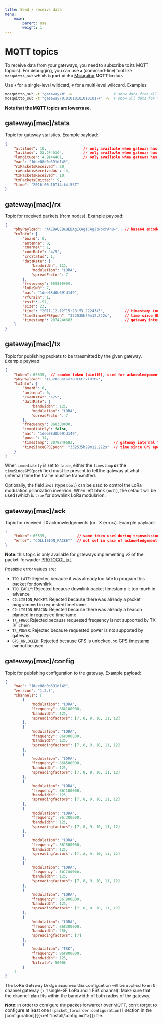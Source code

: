 ```yaml
---
title: Send / receive data
menu:
    main:
        parent: use
        weight: 1
---
```


# MQTT topics

To receive data from your gateways, you need to subscribe to its MQTT topic(s).
For debugging, you can use a (command-line) tool like ``mosquitto_sub``
which is part of the [Mosquitto](http://mosquitto.org/) MQTT broker.

Use ``+`` for a single-level wildcard, ``#`` for a multi-level wildcard.
Examples:

```bash
mosquitto_sub -t "gateway/#" -v                   # show data from all gateways
mosquitto_sub -t "gateway/0101010101010101/+" -v  # show all data for the given gateway
```

**Note that the MQTT topics are lowercase.**

## gateway/[mac]/stats

Topic for gateway statistics. Example payload:

```json
{
    "altitude": 10,                 // only available when gateway has gps
    "latitude": 52.3740364,         // only available when gateway has gps
    "longitude": 4.9144401,         // only available when gateway has gps
    "mac": "1dee08d0b691d149",
    "rxPacketsReceived": 20,
    "rxPacketsReceivedOK": 15,
    "txPacketsReceived": 10,
    "txPacketsEmitted": 9,
    "time": "2016-06-10T14:04:53Z"
}
```

## gateway/[mac]/rx

Topic for received packets (from nodes). Example payload:

```json
{
    "phyPayload": "AAEBAQEBAQEBAgICAgICAgJpNbxrAh8=",  // base64 encoded LoRaWAN packet
    "rxInfo": {
        "board": 0,
        "antenna": 0,
        "channel": 1,
        "codeRate": "4/5",
        "crcStatus": 1,
        "dataRate": {
            "bandwidth": 125,
            "modulation": "LORA",
            "spreadFactor": 7
        },
        "frequency": 868300000,
        "loRaSNR": 7,
        "mac": "1dee08d0b691d149",
        "rfChain": 1,
        "rssi": -57,
        "size": 23,
        "time": "2017-12-12T15:28:53.222434Z",         // timestamp (only set when the gateway has a GPS time source)
        "timeSinceGPSEpoch": "332535h29m12.222s",      // time since GPS epoch (only set when the gateway has a GPS time source)
        "timestamp": 2074240683                        // gateway internal timestamp (32 bit) with microsecond precision
    }
}
```

## gateway/[mac]/tx

Topic for publishing packets to be transmitted by the given gateway.
Example payload:

```json
{
    "token": 65535,  // random token (uint16), used for acknowledgements
    "phyPayload": "IKu70cumKom7BREUFrxlHtM=",
    "txInfo": {
        "board": 0,
        "antenna": 0,
        "codeRate": "4/5",
        "dataRate": {
            "bandwidth": 125,
            "modulation": "LORA",
            "spreadFactor": 7
        },
        "frequency": 868300000,
        "immediately": false,
        "mac": "1dee08d0b691d149",
        "power": 14,
        "timestamp": 2079240683,                  // gateway internal timestamp for transmission -OR-
        "timeSinceGPSEpoch": "332535h29m12.222s"  // time since GPS epoch (only when the gateway has a GPS time source)
    }
}
```

When `immediately` is set to `false`, either the `timestamp` **or** the
`timeSinceGPSEpoch` field must be present to tell the gateway at what (internal) time
the frame must be transmitted.

Optionally, the field `iPol` (type `bool`) can be used to control the
LoRa modulation polarization inversion. When left blank (`null`), the default
will be used (which is `true` for downlink LoRa modulation.

## gateway/[mac]/ack

Topic for received TX acknowledgements (or TX errors). Example payload:

```json
{
    "token": 65535,              // same token used during transmission
    "error": "COLLISION_PACKET"  // not set in case of acknowledgement
}
```

**Note:** this topic is only available for gateways implementing v2 of
the packet-forwarder [PROTOCOL.txt](https://github.com/Lora-net/packet_forwarder/blob/master/PROTOCOL.TXT).

Possible error values are:

* `TOO_LATE`: Rejected because it was already too late to program this packet for downlink
* `TOO_EARLY`: Rejected because downlink packet timestamp is too much in advance
* `COLLISION_PACKET`: Rejected because there was already a packet programmed in requested timeframe
* `COLLISION_BEACON`: Rejected because there was already a beacon planned in requested timeframe
* `TX_FREQ`: Rejected because requested frequency is not supported by TX RF chain
* `TX_POWER`: Rejected because requested power is not supported by gateway
* `GPS_UNLOCKED`: Rejected because GPS is unlocked, so GPS timestamp cannot be used


## gateway/[mac]/config

Topic for publishing configuration to the gateway. Example payload:

```json
{
    "mac": "1dee08d0b691d149",
    "version": "1.2.3",
    "channels": [
        {
            "modulation": "LORA",
            "frequency": 868100000,
            "bandwidth": 125,
            "spreadingfactors": [7, 8, 9, 10, 11, 12]
        },
        {
            "modulation": "LORA",
            "frequency": 868300000,
            "bandwidth": 125,
            "spreadingfactors": [7, 8, 9, 10, 11, 12]
        },
        {
            "modulation": "LORA",
            "frequency": 868500000,
            "bandwidth": 125,
            "spreadingfactors": [7, 8, 9, 10, 11, 12]
        },
        {
            "modulation": "LORA",
            "frequency": 867100000,
            "bandwidth": 125,
            "spreadingfactors": [7, 8, 9, 10, 11, 12]
        },
        {
            "modulation": "LORA",
            "frequency": 867300000,
            "bandwidth": 125,
            "spreadingfactors": [7, 8, 9, 10, 11, 12]
        },
        {
            "modulation": "LORA",
            "frequency": 867500000,
            "bandwidth": 125,
            "spreadingfactors": [7, 8, 9, 10, 11, 12]
        },
        {
            "modulation": "LORA",
            "frequency": 867700000,
            "bandwidth": 125,
            "spreadingfactors": [7, 8, 9, 10, 11, 12]
        },
        {
            "modulation": "LORA",
            "frequency": 867900000,
            "bandwidth": 125,
            "spreadingfactors": [7, 8, 9, 10, 11, 12]
        },
        {
            "modulation": "LORA",
            "frequency": 868300000,
            "bandwidth": 250,
            "spreadingfactors": [7]
        },
        {
            "modulation": "FSK",
            "frequency": 868800000,
            "bandwidth": 125,
            "bitrate": 50000
        }
    ]
}
```

The LoRa Gateway Bridge assumes this configuation will be applied to an 8-channel
gateway (+ 1 single-SF LoRa and 1 FSK channel). Make sure that the channel-plan
fits within the bandwidth of both radios of the gateway.

**Note:** in order to configure the packet-forwarder over MQTT, don't forget
to configure at least one `[[packet_forwarder.configuration]]` section in the
[configuration]({{<ref "install/config.md">}}) file.